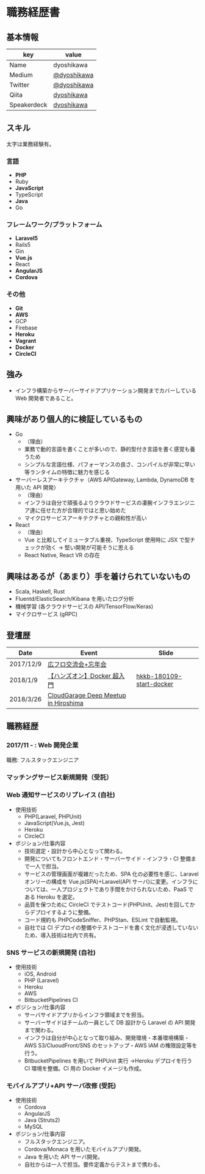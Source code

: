 # 職務経歴書

## 基本情報

| key         | value                                             |
| ----------- | ------------------------------------------------- |
| Name        | dyoshikawa                                        |
| Medium      | [@dyoshikawa](https://medium.com/@dyoshikawa)     |
| Twitter     | [@dyoshikawa](https://twitter.com/dyoshikawa1993) |
| Qiita       | [dyoshikawa](https://qiita.com/dyoshikawa)        |
| Speakerdeck | [dyoshikawa](https://speakerdeck.com/dyoshikawa)  |

## スキル

太字は業務経験有。

### 言語

- **PHP**
- Ruby
- **JavaScript**
- TypeScript
- **Java**
- Go

### フレームワーク/プラットフォーム

- **Laravel5**
- Rails5
- Gin
- **Vue.js**
- React
- **AngularJS**
- **Cordova**

### その他

- **Git**
- **AWS**
- GCP
- Firebase
- **Heroku**
- **Vagrant**
- **Docker**
- **CircleCI**

## 強み

- インフラ構築からサーバーサイドアプリケーション開発までカバーしている Web 開発者であること。

## 興味があり個人的に検証しているもの

- Go
  - （理由）
  - 業務で動的言語を書くことが多いので、静的型付き言語を書く感覚も養うため
  - シンプルな言語仕様、パフォーマンスの良さ、コンパイルが非常に早い等ランタイムの特徴に魅力を感じる
- サーバーレスアーキテクチャ（AWS APIGateway, Lambda, DynamoDB を用いた API 開発）
  - （理由）
  - インフラは自分で頑張るよりクラウドサービスの凄腕インフラエンジニア達に任せた方が合理的ではと思い始めた
  - マイクロサービスアーキテクチャとの親和性が高い
- React
  - （理由）
  - Vue と比較してイミュータブル重視、TypeScript 使用時に JSX で型チェックが効く → 堅い開発が可能そうに思える
  - React Native, React VR の存在

## 興味はあるが（あまり）手を着けられていないもの

- Scala, Haskell, Rust
- Fluentd/ElasticSearch/Kibana を用いたログ分析
- 機械学習 (各クラウドサービスの API/TensorFlow/Keras)
- マイクロサービス (gRPC)

## 登壇歴

| Date      | Event                                                                                 | Slide                                                                              |
| --------- | ------------------------------------------------------------------------------------- | ---------------------------------------------------------------------------------- |
| 2017/12/9 | [広フロ交流会+忘年会](https://hfe.connpass.com/event/72073/)                          |                                                                                    |
| 2018/1/9  | [【ハンズオン】Docker 超入門](https://h-kkb.connpass.com/event/74291/)                | [hkkb-180109-start-docker](https://github.com/dyoshikawa/hkkb-180109-start-docker) |
| 2018/3/26 | [CloudGarage Deep Meetup in Hiroshima](https://cloudgarage.connpass.com/event/81202/) |                                                                                    |

## 職務経歴

### 2017/11 - : Web 開発企業

職務: フルスタックエンジニア

### マッチングサービス新規開発（受託）

### Web 通知サービスのリプレイス (自社)

- 使用技術
  - PHP(Laravel, PHPUnit)
  - JavaScript(Vue.js, Jest)
  - Heroku
  - CircleCI
- ポジション/仕事内容
  - 技術選定・設計から中心となって関わる。
  - 開発についてもフロントエンド・サーバーサイド・インフラ・CI 整備まで一人で担当。
  - サービスの管理画面が複雑だったため、SPA 化の必要性を感じ、Laravel オンリーの構成を Vue.js(SPA)+Laravel(API サーバ)に変更。インフラについては、一人プロジェクトであり手間をかけられないため、PaaS である Heroku を選定。
  - 品質を保つために CircleCI でテストコード(PHPUnit、Jest)を回してからデプロイするように整備。
  - コード規約も PHPCodeSniffer、PHPStan、ESLint で自動監視。
  - 自社では CI デプロイの整備やテストコードを書く文化が浸透していないため、導入技術は社内で共有。

### SNS サービスの新規開発 (自社)

- 使用技術
  - iOS, Android
  - PHP (Laravel)
  - Heroku
  - AWS
  - BitbucketPipelines CI
- ポジション/仕事内容
  - サーバサイドアプリからインフラ領域までを担当。
  - サーバーサイドはチームの一員として DB 設計から Laravel の API 開発まで関わる。
  - インフラは自分が中心となって取り組み、開発環境・本番環境構築・AWS S3/CluoudFront/SNS のセットアップ・AWS IAM の権限設定等を行う。
  - BitbucketPipelines を用いて PHPUnit 実行 →Heroku デプロイを行う CI 環境を整備。CI 用の Docker イメージも作成。

### モバイルアプリ+API サーバ改修 (受託)

- 使用技術
  - Cordova
  - AngularJS
  - Java (Struts2)
  - MySQL
- ポジション/仕事内容
  - フルスタックエンジニア。
  - Cordova/Monaca を用いたモバイルアプリ開発。
  - Java を用いた API サーバ開発。
  - 自社からは一人で担当。要件定義からテストまで携わる。
